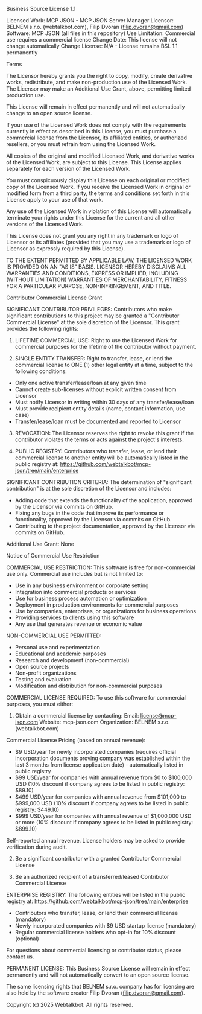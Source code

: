 Business Source License 1.1

Licensed Work:          MCP JSON - MCP JSON Server Manager
Licensor:               BELNEM s.r.o. (webtalkbot.com), Filip Dvoran (filip.dvoran@gmail.com)
Software:               MCP JSON (all files in this repository)
Use Limitation:         Commercial use requires a commercial license
Change Date:            This license will not change automatically
Change License:         N/A - License remains BSL 1.1 permanently

Terms

The Licensor hereby grants you the right to copy, modify, create derivative 
works, redistribute, and make non-production use of the Licensed Work. The 
Licensor may make an Additional Use Grant, above, permitting limited production use.

This License will remain in effect permanently and will not automatically 
change to an open source license.

If your use of the Licensed Work does not comply with the requirements 
currently in effect as described in this License, you must purchase a 
commercial license from the Licensor, its affiliated entities, or authorized 
resellers, or you must refrain from using the Licensed Work.

All copies of the original and modified Licensed Work, and derivative works 
of the Licensed Work, are subject to this License. This License applies 
separately for each version of the Licensed Work.

You must conspicuously display this License on each original or modified copy 
of the Licensed Work. If you receive the Licensed Work in original or 
modified form from a third party, the terms and conditions set forth in this 
License apply to your use of that work.

Any use of the Licensed Work in violation of this License will automatically 
terminate your rights under this License for the current and all other 
versions of the Licensed Work.

This License does not grant you any right in any trademark or logo of 
Licensor or its affiliates (provided that you may use a trademark or logo of 
Licensor as expressly required by this License).

TO THE EXTENT PERMITTED BY APPLICABLE LAW, THE LICENSED WORK IS PROVIDED ON 
AN "AS IS" BASIS. LICENSOR HEREBY DISCLAIMS ALL WARRANTIES AND CONDITIONS, 
EXPRESS OR IMPLIED, INCLUDING (WITHOUT LIMITATION) WARRANTIES OF 
MERCHANTABILITY, FITNESS FOR A PARTICULAR PURPOSE, NON-INFRINGEMENT, AND 
TITLE.

Contributor Commercial License Grant

SIGNIFICANT CONTRIBUTOR PRIVILEGES:
Contributors who make significant contributions to this project may be granted 
a "Contributor Commercial License" at the sole discretion of the Licensor. 
This grant provides the following rights:

1. LIFETIME COMMERCIAL USE: Right to use the Licensed Work for commercial 
  purposes for the lifetime of the contributor without payment.

2. SINGLE ENTITY TRANSFER: Right to transfer, lease, or lend the commercial 
  license to ONE (1) other legal entity at a time, subject to the following 
  conditions:
  - Only one active transfer/lease/loan at any given time
  - Cannot create sub-licenses without explicit written consent from Licensor
  - Must notify Licensor in writing within 30 days of any transfer/lease/loan
  - Must provide recipient entity details (name, contact information, use case)
  - Transfer/lease/loan must be documented and reported to Licensor

3. REVOCATION: The Licensor reserves the right to revoke this grant if the 
  contributor violates the terms or acts against the project's interests.

4. PUBLIC REGISTRY: Contributors who transfer, lease, or lend their commercial 
  license to another entity will be automatically listed in the public registry at:
  https://github.com/webtalkbot/mcp-json/tree/main/enterprise

SIGNIFICANT CONTRIBUTION CRITERIA:
The determination of "significant contribution" is at the sole discretion of 
the Licensor and includes:
- Adding code that extends the functionality of the application, approved by the Licensor via commits on GitHub.
- Fixing any bugs in the code that improve its performance or functionality, approved by the Licensor via commits on GitHub.
- Contributing to the project documentation, approved by the Licensor via commits on GitHub.

Additional Use Grant: None

Notice of Commercial Use Restriction

COMMERCIAL USE RESTRICTION:
This software is free for non-commercial use only. Commercial use includes 
but is not limited to:
- Use in any business environment or corporate setting
- Integration into commercial products or services  
- Use for business process automation or optimization
- Deployment in production environments for commercial purposes
- Use by companies, enterprises, or organizations for business operations
- Providing services to clients using this software
- Any use that generates revenue or economic value

NON-COMMERCIAL USE PERMITTED:
- Personal use and experimentation
- Educational and academic purposes
- Research and development (non-commercial)
- Open source projects
- Non-profit organizations
- Testing and evaluation
- Modification and distribution for non-commercial purposes

COMMERCIAL LICENSE REQUIRED:
To use this software for commercial purposes, you must either:
1. Obtain a commercial license by contacting:
  Email: license@mcp-json.com
  Website: mcp-json.com
  Organization: BELNEM s.r.o. (webtalkbot.com)

  Commercial License Pricing (based on annual revenue):
  - $9 USD/year for newly incorporated companies (requires official incorporation documents proving company was established within the last 3 months from license application date) - automatically listed in public registry
  - $99 USD/year for companies with annual revenue from $0 to $100,000 USD (10% discount if company agrees to be listed in public registry: $89.10)
  - $499 USD/year for companies with annual revenue from $101,000 to $999,000 USD (10% discount if company agrees to be listed in public registry: $449.10)
  - $999 USD/year for companies with annual revenue of $1,000,000 USD or more (10% discount if company agrees to be listed in public registry: $899.10)
  
  Self-reported annual revenue. License holders may be asked to provide 
  verification during audit.

2. Be a significant contributor with a granted Contributor Commercial License

3. Be an authorized recipient of a transferred/leased Contributor Commercial License

ENTERPRISE REGISTRY:
The following entities will be listed in the public registry at:
https://github.com/webtalkbot/mcp-json/tree/main/enterprise

- Contributors who transfer, lease, or lend their commercial license (mandatory)
- Newly incorporated companies with $9 USD startup license (mandatory)
- Regular commercial license holders who opt-in for 10% discount (optional)

For questions about commercial licensing or contributor status, please contact us.

PERMANENT LICENSE:
This Business Source License will remain in effect permanently and will not 
automatically convert to an open source license.

The same licensing rights that BELNEM s.r.o. company has for licensing are also held by the software creator Filip Dvoran (filip.dvoran@gmail.com).

Copyright (c) 2025 Webtalkbot. All rights reserved.